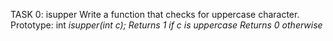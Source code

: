TASK
0: isupper
Write a function that checks for uppercase character.
Prototype: int _isupper(int c);
Returns 1 if c is uppercase
Returns 0 otherwise_


